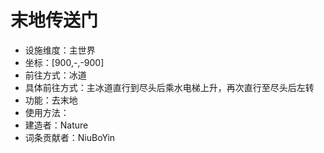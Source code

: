 # 末地传送门

* 设施维度：主世界
* 坐标：[900,-,-900]
* 前往方式：冰道
* 具体前往方式：主冰道直行到尽头后乘水电梯上升，再次直行至尽头后左转
* 功能：去末地
* 使用方法：
* 建造者：Nature
* 词条贡献者：NiuBoYin
